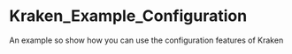 # Kraken_Example_Configuration

An example so show how you can use the configuration features of Kraken
